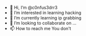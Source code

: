 - 👋 Hi, I’m @c0nfus3drr3
- 👀 I’m interested in learning hacking
- 🌱 I’m currently learning ip grabbing
- 💞️ I’m looking to collaborate on ...
- 📫 How to reach me You don't

<!---
c0nfus3drr3/c0nfus3drr3 is a ✨ special ✨ repository because its `README.md` (this file) appears on your GitHub profile.
You can click the Preview link to take a look at your changes.
--->
